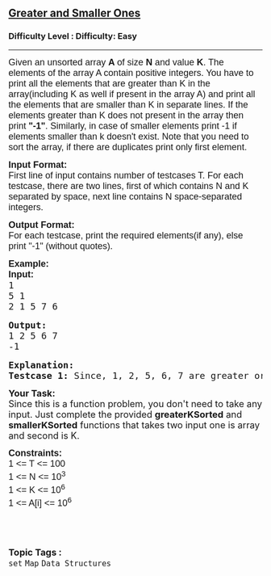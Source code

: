 <h2><a href="https://www.geeksforgeeks.org/problems/greater-and-smaller-ones/1?page=10&status=unsolved&sortBy=accuracy">Greater and Smaller Ones</a></h2><h3>Difficulty Level : Difficulty: Easy</h3><hr><div class="problems_problem_content__Xm_eO"><p><span style="font-size: 18px;"><span style="font-family: arial,helvetica,sans-serif;"><span style="background-color: transparent;">Given an unsorted array </span><strong>A </strong><span style="background-color: transparent;">of size </span><strong>N</strong><span style="background-color: transparent;"> and value <strong>K</strong></span><span style="background-color: transparent;">. The elements of the array A contain positive integers. You have to print all the elements that are greater than K in the array(including K as well if present in the array A) and print all the elements that are smaller than K in separate lines. If the elements greater than K does not present in the array then print <strong>"-1"</strong>. Similarly, in case of smaller elements print -1 if elements smaller than k doesn't exist. Note that you need to sort the array, if there are duplicates print only first element.<br></span></span> </span></p>
<p><span style="font-size: 18px;"><span style="font-family: arial,helvetica,sans-serif;"><span style="background-color: transparent;"><strong>Input Format:</strong><br>First line of input contains number of testcases T. For each testcase, there are two lines, first of which contains N and K separated by space, next line contains N space-separated integers.</span></span></span></p>
<p><span style="font-size: 18px;"><span style="font-family: arial,helvetica,sans-serif;"><span style="background-color: transparent;"><strong>Output Format:</strong><br>For each testcase, print the required elements(if any), else print "-1" (without quotes).</span></span></span></p>
<pre><span style="font-size: 18px;"><span style="font-family: arial,helvetica,sans-serif;"><span style="background-color: transparent;"><strong>Example:<br>Input:</strong></span></span><br>1<br>5 1<br>2 1 5 7 6</span><br><br><span style="font-size: 18px;"><strong>Output:</strong><br>1 2 5 6 7<br>-1</span><br><br><span style="font-size: 18px;"><strong>Explanation:<br>Testcase 1:</strong> Since, 1, 2, 5, 6, 7 are greater or equal to given K. Also, no element less than K is present in the array.</span></pre>
<p><span style="font-size: 18px;"><strong>Your Task:</strong><br>Since this is a function problem, you don't need to take any input. Just complete the provided <strong>greaterKSorted</strong> and <strong>smallerKSorted</strong> functions that takes two input one is array and second is K.</span></p>
<p><span style="font-size: 18px;"><span style="font-family: arial,helvetica,sans-serif;"><span style="background-color: transparent;"><strong>Constraints:</strong><br>1 &lt;= T &lt;= 100<br>1 &lt;= N &lt;= 10<sup>3</sup><br>1 &lt;= K &lt;= 10<sup>6</sup><br>1 &lt;= A[i] &lt;= 10<sup>6</sup></span></span></span></p>
<p>&nbsp;</p></div><br><p><span style=font-size:18px><strong>Topic Tags : </strong><br><code>set</code>&nbsp;<code>Map</code>&nbsp;<code>Data Structures</code>&nbsp;